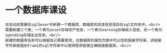 # 一个数据库课设

    在启动前需要在sqlSever中新建一个数据库，数据库的具体信息保存在sql文件夹中。<br/>
    需要新建三个表，一个表为asset存储资产信息，一个表为earning存储收入信息，另一个表为spending存储支出信息。<br/>
    新建的数据库名称可以根据自己需要更改，在数据库的属性页面中可以找到链接字符串，讲链接字符串赋值到From1的sql字符串中以使得程序能够正确链接数据库。<br/>
